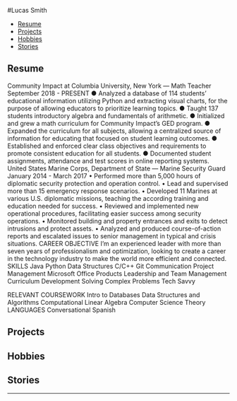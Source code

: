 #Lucas Smith
* [Resume](https://smith-ld.github.io/#resume)
* [Projects](https://smith-ld.github.io/#projects)
* [Hobbies](https://smith-ld.github.io/#hobbies)
* [Stories](https://smith-ld.github.io/#stories)

## Resume

Community Impact at Columbia University, New York — Math Teacher 
September 2018 - PRESENT
●	Analyzed a database of 114 students’ educational information utilizing Python and extracting visual charts, for the purpose of allowing educators to prioritize learning topics.
●	Taught 137 students introductory algebra and fundamentals of arithmetic. 
●	Initialized and grew a math curriculum for Community Impact’s GED program.
●	Expanded the curriculum for all subjects, allowing a centralized source of information for educating that focused on student learning outcomes. 
●	Established and enforced clear class objectives and requirements to promote consistent education for all students.
●	Documented student assignments, attendance and test scores in online reporting systems.
United States Marine Corps, Department of State —    Marine Security Guard 
January 2014 - March 2017
•	Performed more than 5,000 hours of diplomatic security protection and operation control. 
•	Lead and supervised more than 15 emergency response scenarios.
•	Developed 11 Marines at various U.S. diplomatic missions, teaching the according training and education needed for success.
•	Reviewed and implemented new operational procedures, facilitating easier success among security operations. 
•	Monitored building and property entrances and exits to detect intrusions and protect assets.
•	Analyzed and produced course-of-action reports and escalated issues to senior management in typical and crisis situations.
CAREER OBJECTIVE
I’m an experienced leader with more than seven years of professionalism and optimization, looking to create a career in the technology industry to make the world more efficient and connected.
SKILLS 
Java
Python
Data Structures
C/C++
Git
Communication
Project Management
Microsoft Office Products 
Leadership and Team Management 
Curriculum Development 
Solving Complex Problems 
Tech Savvy 


RELEVANT COURSEWORK 
Intro to Databases 
Data Structures and Algorithms 
Computational Linear Algebra 
Computer Science Theory  
LANGUAGES
Conversational Spanish 


## Projects

## Hobbies

## Stories
___




